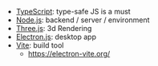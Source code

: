 - [TypeScript](https://www.typescriptlang.org/): type-safe JS is a must
- [Node.js](https://nodejs.org/en): backend / server / environment
- [Three.js](https://threejs.org/): 3d Rendering 
- [Electron.js](https://www.electronjs.org/): desktop app
- [Vite](https://vite.dev/):  build tool
	- https://electron-vite.org/

